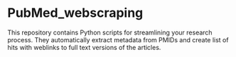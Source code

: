# PubMed_webscraping
This repository contains Python scripts for streamlining your research process. They automatically extract metadata from PMIDs and create list of hits with weblinks to full text versions of the articles.
